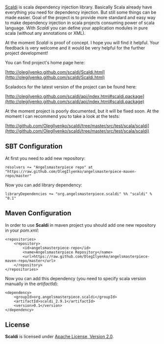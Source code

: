 [Scaldi](http://olegilyenko.github.com/scaldi/Scaldi.html) is scala dependency injection library. Basically Scala
already have everything you need for dependency injection. But still some things can be made easier.
Goal of the project is to provide more standard and easy way to make dependency injection in scala
projects consuming power of scala language. With *Scaldi* you can define your application modules in pure scala
(without any annotations or XML).

At the moment *Scaldi* is proof of concept. I hope you will find it helpful. Your feedback is very welcome and it would be very helpful
for the further project development!

You can find project's home page here:

[http://olegilyenko.github.com/scaldi/Scaldi.html](http://olegilyenko.github.com/scaldi/Scaldi.html)

Scaladocs for the latest version of the project can be found here:

[http://olegilyenko.github.com/scaldi/api/index.html#scaldi.package](http://olegilyenko.github.com/scaldi/api/index.html#scaldi.package)

At the moment project is poorly documented, but it will be fixed soon. At the moment I can recommend you to take a look
at the tests:

[http://github.com/OlegIlyenko/scaldi/tree/master/src/test/scala/scaldi](http://github.com/OlegIlyenko/scaldi/tree/master/src/test/scala/scaldi)

## SBT Configuration

At first you need to add new repository:

    resolvers += "Angelsmasterpiece repo" at "https://raw.github.com/OlegIlyenko/angelsmasterpiece-maven-repo/master"

Now you can add library dependency:

    libraryDependencies += "org.angelsmasterpiece.scaldi" %% "scaldi" % "0.1"

## Maven Configuration

In order to use **Scaldi** in maven project you should add one new repository in your *pom.xml*:

    <repositories>
        <repository>
            <id>angelsmasterpiece-repo</id>
            <name>Angelsmasterpiece Repository</name>
            <url>https://raw.github.com/OlegIlyenko/angelsmasterpiece-maven-repo/master</url>
        </repository>
    </repositories>

Now you can add this dependency (you need to specify scala version manually in the *artifactId*):

    <dependency>
        <groupId>org.angelsmasterpiece.scaldi</groupId>
        <artifactId>scaldi_2.9.1</artifactId>
        <version>0.1</version>
    </dependency>

## License

**Scaldi** is licensed under [Apache License, Version 2.0](http://www.apache.org/licenses/LICENSE-2.0).